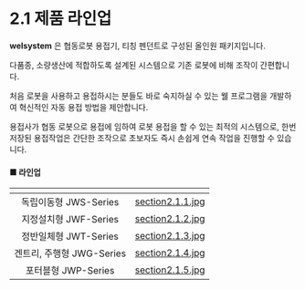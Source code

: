 # 2.1 제품 라인업

**welsystem** 은 협동로봇 용접기, 티칭 펜던트로 구성된 올인원 패키지입니다.

다품종, 소량생산에 적합하도록 설계된 시스템으로 기존 로봇에 비해 조작이 간편합니다.&#x20;

처음 로봇을 사용하고 용접하시는 분들도 바로 숙지하실 수 있는 웰 프로그램을 개발하여 혁신적인 자동 용접 방법을 제안합니다.&#x20;

용접사가 협동 로봇으로 용접에 임하여 로봇 용접을 할 수 있는 최적의 시스템으로, 한번 저장된 용접작업은 간단한 조작으로 초보자도 즉시 손쉽게 연속 작업을 진행할 수 있습니다.

#### ■ 라인업

<table data-view="cards"><thead><tr><th align="center"></th><th data-hidden data-card-cover data-type="files"></th></tr></thead><tbody><tr><td align="center">독립이동형  JWS-Series</td><td><a href="img/section2.1.1.jpg">section2.1.1.jpg</a></td></tr><tr><td align="center">지정설치형  JWF-Series</td><td><a href="img/section2.1.2.jpg">section2.1.2.jpg</a></td></tr><tr><td align="center">정반일체형  JWT-Series</td><td><a href="img/section2.1.3.jpg">section2.1.3.jpg</a></td></tr><tr><td align="center">겐트리, 주행형 JWG-Series</td><td><a href="img/section2.1.4.jpg">section2.1.4.jpg</a></td></tr><tr><td align="center">포터블형  JWP-Series</td><td><a href="img/section2.1.5.jpg">section2.1.5.jpg</a></td></tr></tbody></table>
